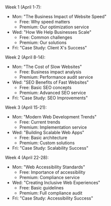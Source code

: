 Week 1 (April 1-7):
- Mon: "The Business Impact of Website Speed"
  - Free: Why speed matters
  - Premium: Our optimization service
- Wed: "How We Help Businesses Scale"
  - Free: Common challenges
  - Premium: Our solutions
- Fri: "Case Study: Client X's Success"

Week 2 (April 8-14):
- Mon: "The Cost of Slow Websites"
  - Free: Business impact analysis
  - Premium: Performance audit service
- Wed: "SEO Benefits of Fast Websites"
  - Free: Basic SEO concepts
  - Premium: Advanced SEO service
- Fri: "Case Study: SEO Improvements"

Week 3 (April 15-21):
- Mon: "Modern Web Development Trends"
  - Free: Current trends
  - Premium: Implementation service
- Wed: "Building Scalable Web Apps"
  - Free: Basic architecture
  - Premium: Custom solutions
- Fri: "Case Study: Scalability Success"

Week 4 (April 22-28):
- Mon: "Web Accessibility Standards"
  - Free: Importance of accessibility
  - Premium: Compliance service
- Wed: "Creating Inclusive Web Experiences"
  - Free: Basic guidelines
  - Premium: Full compliance audit
- Fri: "Case Study: Accessibility Success"